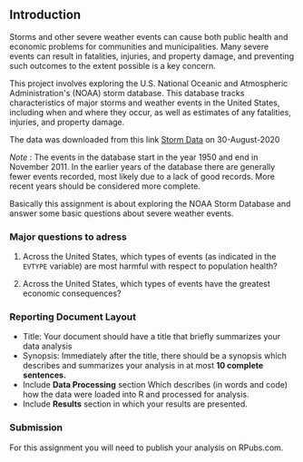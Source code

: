 ## Introduction

Storms and other severe weather events can cause both public health and economic problems for communities and municipalities. Many severe events can result in fatalities, injuries, and property damage, and preventing such outcomes to the extent possible is a key concern.

This project involves exploring the U.S. National Oceanic and Atmospheric Administration's (NOAA) storm database. This database tracks characteristics of major storms and weather events in the United States, including when and where they occur, as well as estimates of any fatalities, injuries, and property damage.

The data was downloaded from this link [Storm Data](https://d396qusza40orc.cloudfront.net/repdata%2Fdata%2FStormData.csv.bz2) on 30-August-2020  

*Note* : The events in the database start in the year 1950 and end in November 2011. In the earlier years of the database there are generally fewer events recorded, most likely due to a lack of good records. More recent years should be considered more complete.  

Basically this assignment is about exploring the NOAA Storm Database and answer some basic questions about severe weather events. 

### Major questions to adress

1. Across the United States, which types of events (as indicated in the `EVTYPE` variable) are most harmful with respect to population health?  

2. Across the United States, which types of events have the greatest economic consequences?  

### Reporting Document Layout

* Title: Your document should have a title that briefly summarizes your data analysis  
* Synopsis: Immediately after the title, there should be a synopsis which describes and summarizes your analysis in at most **10 complete sentences.**  
* Include **Data Processing** section Which describes (in words and code) how the data were loaded into R and processed for analysis.    
* Include **Results** section  in which your results are presented.  


### Submission
For this assignment you will need to publish your analysis on RPubs.com. 


